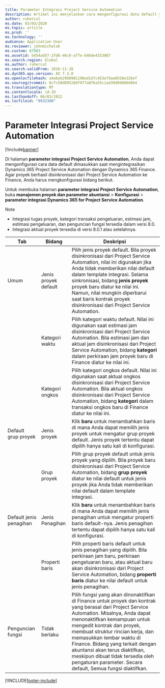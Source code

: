 ```yaml
---
title: Parameter Integrasi Project Service Automation
description: Artikel ini menjelaskan cara mengonfigurasi data default yang dimasukkan saat anda mengintegrasikan Microsoft Dynamics 365 for Project Service Automation dengan Microsoft Dynamics 365 Finance.
author: ruhercul
ms.date: 03/03/2020
ms.topic: article
ms.prod: ''
ms.technology: ''
audience: Application User
ms.reviewer: johnmichalak
ms.custom: 87983
ms.assetid: b454ad57-2fd6-46c9-a77e-646de4153067
ms.search.region: Global
ms.author: ruhercul
ms.search.validFrom: 2016-11-28
ms.dyn365.ops.version: AX 7.3.0
ms.openlocfilehash: a4abeb2960981196ed1d7c453e7daa0558e326ef
ms.sourcegitcommit: 6cfc50d89528df977a8f6a55c1ad39d99800d9b4
ms.translationtype: MT
ms.contentlocale: id-ID
ms.lasthandoff: 06/03/2022
ms.locfileid: "8932300"
---
```

# <a name="project-service-automation-integration-parameters"></a>Parameter Integrasi Project Service Automation

[!include[banner](../includes/banner.md)]

Di halaman **parameter integrasi Project Service Automation**, Anda dapat mengonfigurasi cara data default dimasukkan saat mengintegrasikan Dynamics 365 Project Service Automation dengan Dynamics 365 Finance. Agar proyek berhasil disinkronisasi dari Project Service Automation ke Finance, Anda harus mengkonfigurasi bidang berikut.

Untuk membuka halaman **parameter integrasi Project Service Automation**, buka **manajemen proyek dan parameter akuntansi** \> **Konfigurasi** \> **parameter integrasi Dynamics 365 for Project Service Automation**. 

> [!NOTE]
> - Integrasi tugas proyek, kategori transaksi pengeluaran, estimasi jam, estimasi pengeluaran, dan penguncian fungsi tersedia dalam versi 8.0.
> - Integrasi aktual proyek tersedia di versi 8.0.1 atau setelahnya.


| Tab                    | Bidang                | Deskripsi |
|------------------------|----------------------|-------------|
| Umum                | Jenis proyek default | Pilih jenis proyek default. Bila proyek disinkronisasi dari Project Service Automation, nilai ini digunakan jika Anda tidak memberikan nilai default dalam template integrasi. Selama sinkronisasi, bidang **jenis proyek** proyek baru diatur ke nilai ini. Namun, nilai mungkin diperbarui saat baris kontrak proyek disinkronisasi dari Project Service Automation. |
|                        | Kategori waktu        | Pilih kategori waktu default. Nilai ini digunakan saat estimasi jam disinkronisasi dari Project Service Automation. Bila estimasi jam dan aktual jam disinkronisasi dari Project Service Automation, bidang **kategori** dalam perkiraan jam proyek baru di Finance diatur ke nilai ini. |
|                        | Kategori ongkos         | Pilih kategori ongkos default. Nilai ini digunakan saat aktual ongkos disinkronisasi dari Project Service Automation. Bila aktual ongkos disinkronisasi dari Project Service Automation, bidang **kategori** dalam transaksi ongkos baru di Finance diatur ke nilai ini. |
| Default grup proyek | Jenis proyek         | Klik **baru** untuk menambahkan baris di mana Anda dapat memilih jenis proyek untuk mengatur grup proyek default. Jenis proyek tertentu dapat dipilih hanya satu kali di konfigurasi. |
|                        | Grup proyek        | Pilih grup proyek default untuk jenis proyek yang dipilih. Bila proyek baru disinkronisasi dari Project Service Automation, bidang **grup proyek** diatur ke nilai default untuk jenis proyek jika Anda tidak memberikan nilai default dalam template integrasi. |
| Default jenis penagihan  | Jenis Penagihan         | Klik **baru** untuk menambahkan baris di mana Anda dapat memilih jenis penagihan untuk mengatur properti baris default-nya. Jenis penagihan tertentu dapat dipilih hanya satu kali di konfigurasi. |
|                        | Properti baris        | Pilih properti baris default untuk jenis penagihan yang dipilih. Bila perkiraan jam baru, perkiraan pengeluaran baru, atau aktual baru akan disinkronisasi dari Project Service Automation, bidang **properti baris** diatur ke nilai default untuk jenis penagihan. |
| Penguncian fungsi  | Tidak berlaku       | Pilih fungsi yang akan dinonaktifkan di Finance untuk proyek dan kontrak yang berasal dari Project Service Automation. Misalnya, Anda dapat menonaktifkan kemampuan untuk mengedit kontrak dan proyek, membuat struktur rincian kerja, dan memasukkan lembar waktu di Finance. Bidang yang terkait dengan akuntansi akan terus diaktifkan, meskipun dibuat tidak tersedia oleh pengaturan parameter. Secara default, Semua fungsi diaktifkan. |


[!INCLUDE[footer-include](../includes/footer-banner.md)]